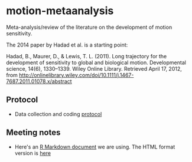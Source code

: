 # motion-metaanalysis

Meta-analysis/review of the literature on the development of motion sensitivity.

The 2014 paper by Hadad et al. is a starting point:

Hadad, B., Maurer, D., & Lewis, T. L. (2011). Long trajectory for the development of sensitivity to global and biological motion. Developmental science, 14(6), 1330–1339. Wiley Online Library. Retrieved April 17, 2012, from http://onlinelibrary.wiley.com/doi/10.1111/j.1467-7687.2011.01078.x/abstract

## Protocol

- Data collection and coding [protocol](protocol.md)

## Meeting notes

- Here's an [R Markdown document](mtgs/meeting-notes.Rmd) we are using. The HTML format version is [here](mtgs/meeting-notes.html)